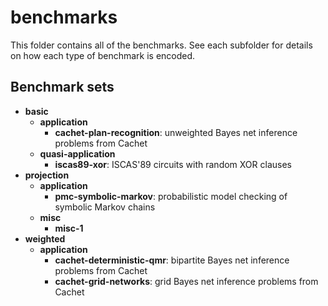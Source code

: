 # benchmarks
This folder contains all of the benchmarks.
See each subfolder for details on how each type of benchmark is encoded.

## Benchmark sets

* __basic__
    * __application__
        * __cachet-plan-recognition__: unweighted Bayes net inference problems from Cachet
    * __quasi-application__
        * __iscas89-xor__: ISCAS'89 circuits with random XOR clauses
* __projection__
    * __application__
        * __pmc-symbolic-markov__: probabilistic model checking of symbolic Markov chains
    * __misc__
        * __misc-1__
* __weighted__
    * __application__
        * __cachet-deterministic-qmr__: bipartite Bayes net inference problems from Cachet
        * __cachet-grid-networks__: grid Bayes net inference problems from Cachet
